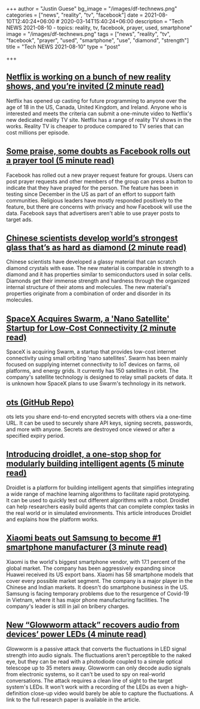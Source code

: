 +++
author = "Justin Guese"
bg_image = "/images/df-technews.png"
categories = ["news", "reality", "tv", "facebook"]
date = 2021-08-10T12:40:24+06:00 # 2020-03-14T15:40:24+06:00
description = "Tech NEWS 2021-08-10 - topics: reality, tv, facebook, prayer, used, smartphone"
image = "/images/df-technews.png"
tags = ["news", "reality", "tv", "facebook", "prayer", "used", "smartphone", "use", "diamond", "strength"]
title = "Tech NEWS 2021-08-10"
type = "post"

+++

## [Netflix is working on a bunch of new reality shows, and you’re invited (2 minute read)](https://www.theverge.com/2021/8/9/22617087/netflix-reality-tv-casting-call-the-circle-renewed)

Netflix has opened up casting for future programming to anyone over the age of 18 in the US, Canada, United Kingdom, and Ireland. Anyone who is interested and meets the criteria can submit a one-minute video to Netflix's new dedicated reality TV site. Netflix has a range of reality TV shows in the works. Reality TV is cheaper to produce compared to TV series that can cost millions per episode.

## [Some praise, some doubts as Facebook rolls out a prayer tool (5 minute read)](https://www.nbcnews.com/tech/tech-news/praise-doubts-facebook-rolls-prayer-tool-rcna1628)

Facebook has rolled out a new prayer request feature for groups. Users can post prayer requests and other members of the group can press a button to indicate that they have prayed for the person. The feature has been in testing since December in the US as part of an effort to support faith communities. Religious leaders have mostly responded positively to the feature, but there are concerns with privacy and how Facebook will use the data. Facebook says that advertisers aren't able to use prayer posts to target ads.

## [Chinese scientists develop world’s strongest glass that’s as hard as diamond (2 minute read)](https://www.independent.co.uk/news/science/china-strongest-glass-diamond-scientists-b1899243.html)

Chinese scientists have developed a glassy material that can scratch diamond crystals with ease. The new material is comparable in strength to a diamond and it has properties similar to semiconductors used in solar cells. Diamonds get their immense strength and hardness through the organized internal structure of their atoms and molecules. The new material's properties originate from a combination of order and disorder in its molecules.

## [SpaceX Acquires Swarm, a 'Nano Satellite' Startup for Low-Cost Connectivity (2 minute read)](https://www.pcmag.com/news/spacex-acquires-swarm-a-nano-satellite-startup-for-low-cost-connectivity)

SpaceX is acquiring Swarm, a startup that provides low-cost internet connectivity using small orbiting 'nano satellites'. Swarm has been mainly focused on supplying internet connectivity to IoT devices on farms, oil platforms, and energy grids. It currently has 150 satellites in orbit. The company's satellite technology is designed to relay small packets of data. It is unknown how SpaceX plans to use Swarm's technology in its network.

## [ots (GitHub Repo)](https://github.com/sniptt-official/ots)

ots lets you share end-to-end encrypted secrets with others via a one-time URL. It can be used to securely share API keys, signing secrets, passwords, and more with anyone. Secrets are destroyed once viewed or after a specified expiry period.

## [Introducing droidlet, a one-stop shop for modularly building intelligent agents (5 minute read)](https://ai.facebook.com/blog/droidlet-a-one-stop-shop-for-modularly-building-intelligent-agents/)

Droidlet is a platform for building intelligent agents that simplifies integrating a wide range of machine learning algorithms to facilitate rapid prototyping. It can be used to quickly test out different algorithms with a robot. Droidlet can help researchers easily build agents that can complete complex tasks in the real world or in simulated environments. This article introduces Droidlet and explains how the platform works.

## [Xiaomi beats out Samsung to become #1 smartphone manufacturer (3 minute read)](https://arstechnica.com/gadgets/2021/08/xiaomi-beats-out-samsung-to-become-1-smartphone-manufacturer/)

Xiaomi is the world's biggest smartphone vendor, with 17.1 percent of the global market. The company has been aggressively expanding since Huawei received its US export bans. Xiaomi has 58 smartphone models that cover every possible market segment. The company is a major player in the Chinese and Indian markets. It doesn't do smartphone business in the US. Samsung is facing temporary problems due to the resurgence of Covid-19 in Vietnam, where it has major phone manufacturing facilities. The company's leader is still in jail on bribery charges.

## [New “Glowworm attack” recovers audio from devices’ power LEDs (4 minute read)](https://arstechnica.com/gadgets/2021/08/new-glowworm-attack-recovers-audio-from-devices-power-leds/)

Glowworm is a passive attack that converts the fluctuations in LED signal strength into audio signals. The fluctuations aren't perceptible to the naked eye, but they can be read with a photodiode coupled to a simple optical telescope up to 35 meters away. Glowworm can only decode audio signals from electronic systems, so it can't be used to spy on real-world conversations. The attack requires a clean line of sight to the target system's LEDs. It won't work with a recording of the LEDs as even a high-definition close-up video would barely be able to capture the fluctuations. A link to the full research paper is available in the article.

